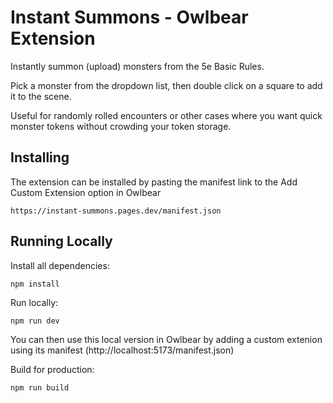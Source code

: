 # Instant Summons - Owlbear Extension

Instantly summon (upload) monsters from the 5e Basic Rules. 

Pick a monster from the dropdown list, then double click on a square to add it to the scene. 

Useful for randomly rolled encounters or other cases where you want quick monster tokens without crowding your token storage.


## Installing
The extension can be installed by pasting the manifest link to the Add Custom Extension option in Owlbear

```
https://instant-summons.pages.dev/manifest.json
```


## Running Locally
Install all dependencies:

```
npm install
```

Run locally:

```
npm run dev
```

You can then use this local version in Owlbear by adding a custom extenion using its manifest (http://localhost:5173/manifest.json)

Build for production:

```
npm run build
```
